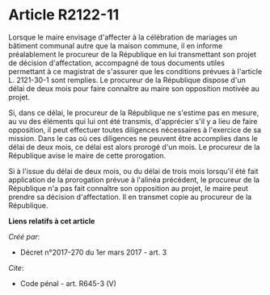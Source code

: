 # Article R2122-11

Lorsque le maire envisage d'affecter à la célébration de mariages un bâtiment communal autre que la maison commune, il en
informe préalablement le procureur de la République en lui transmettant son projet de décision d'affectation, accompagné de
tous documents utiles permettant à ce magistrat de s'assurer que les conditions prévues à l'article L. 2121-30-1 sont
remplies. Le procureur de la République dispose d'un délai de deux mois pour faire connaître au maire son opposition motivée
au projet.

Si, dans ce délai, le procureur de la République ne s'estime pas en mesure, au vu des éléments qui lui ont été transmis,
d'apprécier s'il y a lieu de faire opposition, il peut effectuer toutes diligences nécessaires à l'exercice de sa mission.
Dans le cas où ces diligences ne peuvent être accomplies dans le délai de deux mois, ce délai est alors prorogé d'un mois. Le
procureur de la République avise le maire de cette prorogation.

Si à l'issue du délai de deux mois, ou du délai de trois mois lorsqu'il été fait application de la prorogation prévue à
l'alinéa précédent, le procureur de la République n'a pas fait connaître son opposition au projet, le maire peut prendre sa
décision d'affectation. Il en transmet copie au procureur de la République.

**Liens relatifs à cet article**

_Créé par_:

  - Décret n°2017-270 du 1er mars 2017 - art. 3

_Cite_:

  - Code pénal - art. R645-3 (V)
